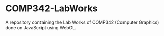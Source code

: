# COMP342-LabWorks
 A repository containing the Lab Works of COMP342 (Computer Graphics) done on JavaScript using WebGL.

